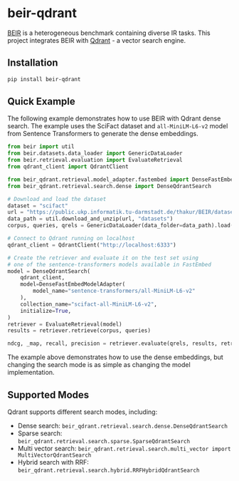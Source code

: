 # beir-qdrant

[BEIR](https://github.com/beir-cellar/beir) is a heterogeneous benchmark containing diverse IR tasks. This project
integrates BEIR with [Qdrant](https://github.com/qdrant/qdrant) - a vector search engine.

## Installation

```bash
pip install beir-qdrant
```

## Quick Example

The following example demonstrates how to use BEIR with Qdrant dense search. The example uses the SciFact dataset
and `all-MiniLM-L6-v2` model from Sentence Transformers to generate the dense embeddings.

```python
from beir import util
from beir.datasets.data_loader import GenericDataLoader
from beir.retrieval.evaluation import EvaluateRetrieval
from qdrant_client import QdrantClient

from beir_qdrant.retrieval.model_adapter.fastembed import DenseFastEmbedModelAdapter
from beir_qdrant.retrieval.search.dense import DenseQdrantSearch

# Download and load the dataset
dataset = "scifact"
url = "https://public.ukp.informatik.tu-darmstadt.de/thakur/BEIR/datasets/{}.zip".format(dataset)
data_path = util.download_and_unzip(url, "datasets")
corpus, queries, qrels = GenericDataLoader(data_folder=data_path).load(split="test")

# Connect to Qdrant running on localhost
qdrant_client = QdrantClient("http://localhost:6333")

# Create the retriever and evaluate it on the test set using
# one of the sentence-transformers models available in FastEmbed
model = DenseQdrantSearch(
    qdrant_client,
    model=DenseFastEmbedModelAdapter(
        model_name="sentence-transformers/all-MiniLM-L6-v2"
    ),
    collection_name="scifact-all-MiniLM-L6-v2",
    initialize=True,
)
retriever = EvaluateRetrieval(model)
results = retriever.retrieve(corpus, queries)

ndcg, _map, recall, precision = retriever.evaluate(qrels, results, retriever.k_values)
```

The example above demonstrates how to use the dense embeddings, but changing the search mode is as simple as changing
the model implementation.

## Supported Modes

Qdrant supports different search modes, including:

- Dense search: `beir_qdrant.retrieval.search.dense.DenseQdrantSearch`
- Sparse search: `beir_qdrant.retrieval.search.sparse.SparseQdrantSearch`
- Multi vector search: `beir_qdrant.retrieval.search.multi_vector import MultiVectorQdrantSearch`
- Hybrid search with RRF: `beir_qdrant.retrieval.search.hybrid.RRFHybridQdrantSearch`
